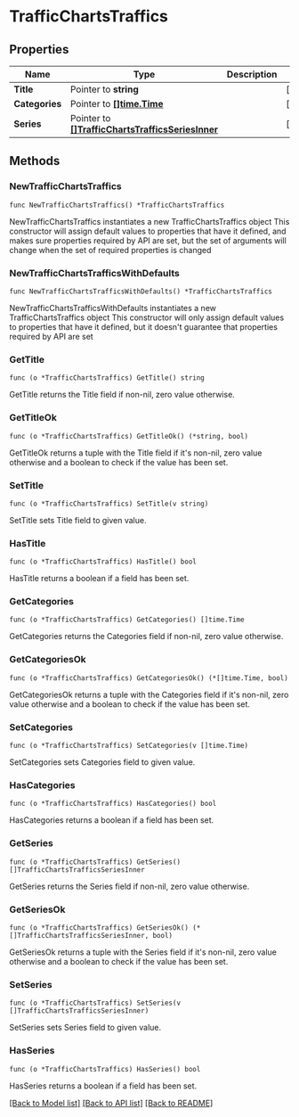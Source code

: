 # TrafficChartsTraffics

## Properties

Name | Type | Description | Notes
------------ | ------------- | ------------- | -------------
**Title** | Pointer to **string** |  | [optional] 
**Categories** | Pointer to [**[]time.Time**](time.Time.md) |  | [optional] 
**Series** | Pointer to [**[]TrafficChartsTrafficsSeriesInner**](TrafficChartsTrafficsSeriesInner.md) |  | [optional] 

## Methods

### NewTrafficChartsTraffics

`func NewTrafficChartsTraffics() *TrafficChartsTraffics`

NewTrafficChartsTraffics instantiates a new TrafficChartsTraffics object
This constructor will assign default values to properties that have it defined,
and makes sure properties required by API are set, but the set of arguments
will change when the set of required properties is changed

### NewTrafficChartsTrafficsWithDefaults

`func NewTrafficChartsTrafficsWithDefaults() *TrafficChartsTraffics`

NewTrafficChartsTrafficsWithDefaults instantiates a new TrafficChartsTraffics object
This constructor will only assign default values to properties that have it defined,
but it doesn't guarantee that properties required by API are set

### GetTitle

`func (o *TrafficChartsTraffics) GetTitle() string`

GetTitle returns the Title field if non-nil, zero value otherwise.

### GetTitleOk

`func (o *TrafficChartsTraffics) GetTitleOk() (*string, bool)`

GetTitleOk returns a tuple with the Title field if it's non-nil, zero value otherwise
and a boolean to check if the value has been set.

### SetTitle

`func (o *TrafficChartsTraffics) SetTitle(v string)`

SetTitle sets Title field to given value.

### HasTitle

`func (o *TrafficChartsTraffics) HasTitle() bool`

HasTitle returns a boolean if a field has been set.

### GetCategories

`func (o *TrafficChartsTraffics) GetCategories() []time.Time`

GetCategories returns the Categories field if non-nil, zero value otherwise.

### GetCategoriesOk

`func (o *TrafficChartsTraffics) GetCategoriesOk() (*[]time.Time, bool)`

GetCategoriesOk returns a tuple with the Categories field if it's non-nil, zero value otherwise
and a boolean to check if the value has been set.

### SetCategories

`func (o *TrafficChartsTraffics) SetCategories(v []time.Time)`

SetCategories sets Categories field to given value.

### HasCategories

`func (o *TrafficChartsTraffics) HasCategories() bool`

HasCategories returns a boolean if a field has been set.

### GetSeries

`func (o *TrafficChartsTraffics) GetSeries() []TrafficChartsTrafficsSeriesInner`

GetSeries returns the Series field if non-nil, zero value otherwise.

### GetSeriesOk

`func (o *TrafficChartsTraffics) GetSeriesOk() (*[]TrafficChartsTrafficsSeriesInner, bool)`

GetSeriesOk returns a tuple with the Series field if it's non-nil, zero value otherwise
and a boolean to check if the value has been set.

### SetSeries

`func (o *TrafficChartsTraffics) SetSeries(v []TrafficChartsTrafficsSeriesInner)`

SetSeries sets Series field to given value.

### HasSeries

`func (o *TrafficChartsTraffics) HasSeries() bool`

HasSeries returns a boolean if a field has been set.


[[Back to Model list]](../README.md#documentation-for-models) [[Back to API list]](../README.md#documentation-for-api-endpoints) [[Back to README]](../README.md)


